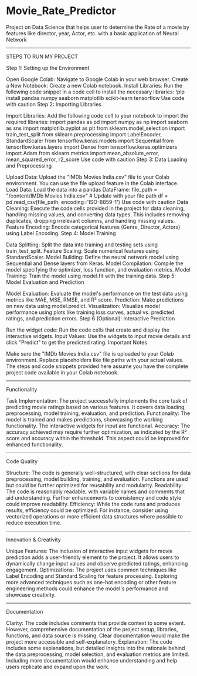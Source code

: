# Movie_Rate_Predictor
Project on Data Science that helps user to determine the Rate of a movie by features like director, year, Actor, etc. with a basic application of Neural Network

_________________________________________________________________________________________

STEPS TO RUN MY PROJECT

Step 1: Setting up the Environment

Open Google Colab: Navigate to Google Colab in your web browser.
Create a New Notebook: Create a new Colab notebook.
Install Libraries: Run the following code snippet in a code cell to install the necessary libraries:
!pip install pandas numpy seaborn matplotlib scikit-learn tensorflow
Use code with caution
Step 2: Importing Libraries

Import Libraries: Add the following code cell to your notebook to import the required libraries:
import pandas as pd
    import numpy as np
    import seaborn as sns
    import matplotlib.pyplot as plt
    from sklearn.model_selection import train_test_split
    from sklearn.preprocessing import LabelEncoder, StandardScaler
    from tensorflow.keras.models import Sequential
    from tensorflow.keras.layers import Dense
    from tensorflow.keras.optimizers import Adam
    from sklearn.metrics import mean_absolute_error, mean_squared_error, r2_score
Use code with caution
Step 3: Data Loading and Preprocessing

Upload Data: Upload the "IMDb Movies India.csv" file to your Colab environment. You can use the file upload feature in the Colab interface.
Load Data: Load the data into a pandas DataFrame:
file_path = "/content/IMDb Movies India.csv"  # Update with your file path
    df = pd.read_csv(file_path, encoding='ISO-8859-1')
Use code with caution
Data Cleaning: Execute the code cells provided in the project for data cleaning, handling missing values, and converting data types. This includes removing duplicates, dropping irrelevant columns, and handling missing values.
Feature Encoding: Encode categorical features (Genre, Director, Actors) using Label Encoding.
Step 4: Model Training

Data Splitting: Split the data into training and testing sets using train_test_split.
Feature Scaling: Scale numerical features using StandardScaler.
Model Building: Define the neural network model using Sequential and Dense layers from Keras.
Model Compilation: Compile the model specifying the optimizer, loss function, and evaluation metrics.
Model Training: Train the model using model.fit with the training data.
Step 5: Model Evaluation and Prediction

Model Evaluation: Evaluate the model's performance on the test data using metrics like MAE, MSE, RMSE, and R² score.
Prediction: Make predictions on new data using model.predict.
Visualization: Visualize model performance using plots like training loss curves, actual vs. predicted ratings, and prediction errors.
Step 6 (Optional): Interactive Prediction

Run the widget code: Run the code cells that create and display the interactive widgets.
Input Values: Use the widgets to input movie details and click "Predict" to get the predicted rating.
Important Notes

Make sure the "IMDb Movies India.csv" file is uploaded to your Colab environment.
Replace placeholders like file paths with your actual values.
The steps and code snippets provided here assume you have the complete project code available in your Colab notebook.



_________________________________________________________________________________________


Functionality

Task Implementation: The project successfully implements the core task of predicting movie ratings based on various features. It covers data loading, preprocessing, model training, evaluation, and prediction.
Functionality: The model is trained and makes predictions, showcasing the working functionality. The interactive widgets for input are functional.
Accuracy: The accuracy achieved may require further optimization, as indicated by the R² score and accuracy within the threshold. This aspect could be improved for enhanced functionality.

--------------------------------------------------------

Code Quality

Structure: The code is generally well-structured, with clear sections for data preprocessing, model building, training, and evaluation. Functions are used but could be further optimized for reusability and modularity.
Readability: The code is reasonably readable, with variable names and comments that aid understanding. Further enhancements to consistency and code style could improve readability.
Efficiency: While the code runs and produces results, efficiency could be optimized. For instance, consider using vectorized operations or more efficient data structures where possible to reduce execution time.

--------------------------------------------------------

Innovation & Creativity

Unique Features: The inclusion of interactive input widgets for movie prediction adds a user-friendly element to the project. It allows users to dynamically change input values and observe predicted ratings, enhancing engagement.
Optimizations: The project uses common techniques like Label Encoding and Standard Scaling for feature processing. Exploring more advanced techniques such as one-hot encoding or other feature engineering methods could enhance the model's performance and showcase creativity.

--------------------------------------------------------

Documentation

Clarity: The code includes comments that provide context to some extent. However, comprehensive documentation of the project setup, libraries, functions, and data source is missing. Clear documentation would make the project more accessible and self-explanatory.
Explanation: The code includes some explanations, but detailed insights into the rationale behind the data preprocessing, model selection, and evaluation metrics are limited. Including more documentation would enhance understanding and help users replicate and expand upon the work.


